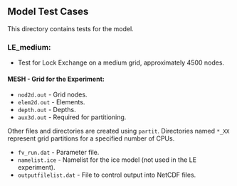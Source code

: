 ## Model Test Cases

This directory contains tests for the model.

### LE_medium:
- Test for Lock Exchange on a medium grid, approximately 4500 nodes.

#### MESH - Grid for the Experiment:
- `nod2d.out` - Grid nodes.
- `elem2d.out` - Elements.
- `depth.out` - Depths.
- `aux3d.out` - Required for partitioning.

Other files and directories are created using `partit`. Directories named `*_XX` represent grid partitions for a specified number of CPUs.

- `fv_run.dat` - Parameter file.
- `namelist.ice` - Namelist for the ice model (not used in the LE experiment).
- `outputfilelist.dat` - File to control output into NetCDF files.

